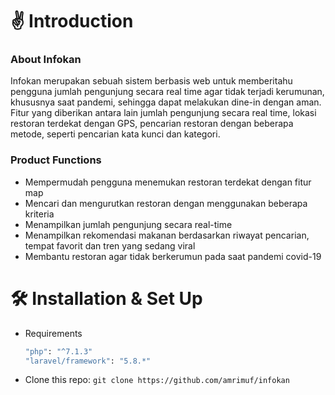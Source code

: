 # ✌ Introduction

### About Infokan

Infokan merupakan sebuah sistem berbasis web untuk memberitahu pengguna jumlah pengunjung secara real time agar tidak terjadi kerumunan, khususnya saat pandemi, sehingga dapat melakukan dine-in dengan aman. Fitur yang diberikan antara lain jumlah pengunjung secara real time, lokasi restoran terdekat dengan GPS, pencarian restoran dengan beberapa metode, seperti pencarian kata kunci dan kategori.

### Product Functions

- Mempermudah pengguna menemukan restoran terdekat dengan fitur map
- Mencari dan mengurutkan restoran dengan menggunakan beberapa kriteria
- Menampilkan jumlah pengunjung secara real-time
- Menampilkan rekomendasi makanan berdasarkan riwayat pencarian, tempat favorit dan
tren yang sedang viral
- Membantu restoran agar tidak berkerumun pada saat pandemi covid-19

# 🛠 Installation & Set Up
* Requirements 
    ```sh
   "php": "^7.1.3"
   "laravel/framework": "5.8.*"
   ``` 
* Clone this repo: ``` git clone https://github.com/amrimuf/infokan ```